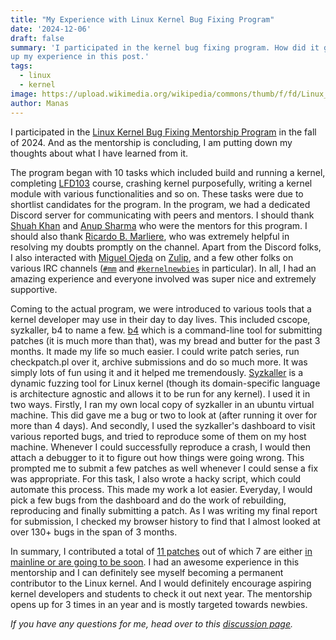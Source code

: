 ```yaml
---
title: "My Experience with Linux Kernel Bug Fixing Program"
date: '2024-12-06'
draft: false
summary: 'I participated in the kernel bug fixing program. How did it go? Read
up my experience in this post.'
tags:
  - linux
  - kernel
image: https://upload.wikimedia.org/wikipedia/commons/thumb/f/fd/Linux_Foundation_logo_2013.svg/800px-Linux_Foundation_logo_2013.svg.png
author: Manas
---
```


I participated in the [Linux Kernel Bug Fixing Mentorship Program][1] in the fall
of 2024. And as the mentorship is concluding, I am putting down my thoughts
about what I have learned from it.

The program began with 10 tasks which included build and running a kernel,
completing [LFD103][2] course, crashing kernel purposefully, writing a kernel
module with various functionalities and so on. These tasks were due to shortlist
candidates for the program. In the program, we had a dedicated Discord server
for communicating with peers and mentors. I should thank [Shuah Khan][10] and
[Anup Sharma][11] who were the mentors for this program. I should also thank 
[Ricardo B. Marliere][12], who was extremely helpful in resolving my doubts
promptly on the channel. Apart from the Discord folks, I also interacted with
[Miguel Ojeda][14] on [Zulip][3], and a few other folks on various IRC channels
([`#mm`][4] and [`#kernelnewbies`][5] in particular). In all, I had an amazing
experience and everyone involved was super nice and extremely supportive.

Coming to the actual program, we were introduced to various tools that a kernel
developer may use in their day to day lives. This included cscope, syzkaller, b4
to name a few. [b4][6] which is a command-line tool for submitting patches (it is
much more than that), was my bread and butter for the past 3 months. It made my
life so much easier. I could write patch series, run checkpatch.pl over it,
archive submissions and do so much more. It was simply lots of fun using it and
it helped me tremendously. [Syzkaller][7] is a dynamic fuzzing tool for Linux
kernel (though its domain-specific language is architecture agnostic and allows
it to be run for any kernel). I used it in two ways. Firstly, I ran my own local
copy of syzkaller in an ubuntu virtual machine. This did gave me a bug or two to
look at (after running it over for more than 4 days). And secondly, I used the
syzkaller's dashboard to visit various reported bugs, and tried to reproduce
some of them on my host machine.  Whenever I could successfully reproduce a
crash, I would then attach a debugger to it to figure out how things were going
wrong. This prompted me to submit a few patches as well whenever I could sense a
fix was appropriate. For this task, I also wrote a hacky script, which could
automate this process. This made my work a lot easier. Everyday, I would pick a
few bugs from the dashboard and do the work of rebuilding, reproducing and
finally submitting a patch. As I was writing my final report for submission, I
checked my browser history to find that I almost looked at over 130+ bugs in the
span of 3 months.

In summary, I contributed a total of [11 patches][8] out of which 7 are either
[in mainline or are going to be soon][9]. I had an awesome experience in this
mentorship and I can definitely see myself becoming a permanent contributor to
the Linux kernel.  And I would definitely encourage aspiring kernel developers
and students to check it out next year. The mentorship opens up for 3 times in
an year and is mostly targeted towards newbies.

_If you have any questions for me, head over to this [discussion page][15]._

<!-- References -->

[1]: https://mentorship.lfx.linuxfoundation.org/project/a1fc17cf-d75e-4834-8eb0-7652a50b7ab1 "Linux Kernel Bug Fixing Program"
[2]: https://training.linuxfoundation.org/training/a-beginners-guide-to-linux-kernel-development-lfd103/ "LFD103"
[3]: https://rust-for-linux.zulipchat.com/ "Rust for Linux - Zulip"
[4]: https://linux-mm.org/ "Linux MM"
[5]: https://kernelnewbies.org/ "Kernelnewbies"

[6]: https://b4.docs.kernel.org/en/latest/ "B4 tool"
[7]: https://syzkaller.appspot.com/upstream "Syzkaller Dashboard"

[8]: https://lore.kernel.org/all/?q=manas18244@iiitd.ac.in "Submissions - Lore"
[9]: https://git.kernel.org/pub/scm/linux/kernel/git/torvalds/linux.git/log/?h=v6.13-rc1&qt=author&q=manas18244%40iiitd.ac.in "Upstream commits"

[10]: https://en.wikipedia.org/wiki/Shuah_Khan "Shuah Khan - Wikipedia"
[11]: https://github.com/TwilightTechie "Anup Sharma - Github"
[12]: https://github.com/rbmarliere "Ricardo B. Marliere - Github"
[13]: https://github.com/ "Javi - Github"
[14]: https://github.com/ojeda "Miguel Ojeda - Github"
[15]: https://github.com/weirdsmiley/wssite-content/discussions/2 "Post discussion"

